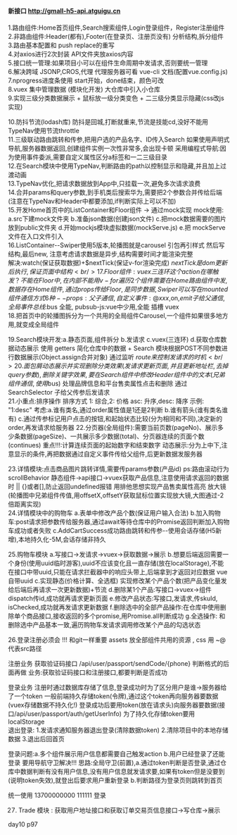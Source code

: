 #### 新接口 http://gmall-h5-api.atguigu.cn 
1.路由组件:Home首页组件,Search搜索组件,Login登录组件，Register注册组件 <br/>
2.非路由组件:Header(都有),Footer(在登录页、注册页没有) 分析结构,拆分组件 <br/>
3.路由基本配置和 push replace的重写 <br/>
4.对axios进行2次封装 API文件夹放axios内容 <br/>
5.接口统一管理:如果项目小可以在组件生命周期中发请求,否则要统一管理 <br/>
6.解决跨域 JSONP,CROS,代理 代理服务器可看 vue-cli 文档(配置vue.config.js) <br/>
7.nprogress进度条使用 start开始，done结束，颜色可改 <br/>
8.vuex 集中管理数据 (模块化开发) 大仓库中引入小仓库 <br/>
9.实现三级分类数据展示 + 鼠标放一级分类变色 + 二三级分类显示隐藏(css改js实现) <br/>

10.防抖节流(lodash库) 防抖是回城,打断就重来,节流是技能cd,没好不能用 TypeNav使用节流throttle<br/>
11.三级联动路由跳转和传参,把用户选的产品名字、ID传入Search 
如果使用声明式导航,服务器数据返回,创建组件实例一次性非常多,会出现卡顿
采用编程式导航:因为使用事件委派,需要自定义属性区分a标签和一二三级目录 <br/>
12.在Search模块中使用TypeNav,判断路由的path以控制显示和隐藏,并且加上过渡动画 <br/>
13.TypeNav优化,把请求数据放到App中,只挂载一次,避免多次请求浪费 <br/>
14.合并params和query参数,到手机类后搜索华为,需要把2个参数合并传给后端(注意在TypeNav和Header中都要添加,if判断实际上可以不加) <br/>
15.开发Home首页中的ListContainer和Floor组件 -> 通过mock实现
mock使用:
a.src下建mock文件夹 
b.准备json数据(创建json文件) 
c.把mock数据需要的图片放到public文件夹
d.开始mockjs模块虚拟数据(mockServe.js)
e.把 mockServe 文件在入口文件引入 <br/>
16.ListContainer--Swiper使用5版本,轮播图就是carousel 引包再引样式 然后写结构,最后new,
注意考虑请求数据是异步,结构需要时间才能渲染完整      
解决:watch(保证获取数据)+$nextTick(保证v-for渲染完成) $nextTick是dom更新后执行,保证页面中结构<br/>
17.Floor组件:vuex三连环 这个 action 在哪触发？不能在 Floor 中,在内部不能用v-for遍历2个组件
需要在 Home 路由组件中发,数据存在Home组件,通过props传给Floor,是同步数据,Swiper可以写在mounted
组件通信方式6种-- props:父子通信, 自定义事件:@xxx,$on,$emit 子给父通信, 全局事件总线:$bus 全能,
pubsub-js:vue中少用,全能 插槽 vuex  <br/>
18.把首页中的轮播图拆分为一个共用的全局组件Carousel,一个组件如果很多地方用,就变成全局组件 <br/>

19.Search模块开发:a.静态页面,组件拆分 b.发请求 c.vuex(三连环) d.获取仓库数据动态展示 
使用 getters 简化仓库中的数据  + Search 模块根据POST不同参数进行数据展示(Object.assign合并对象)
通过监听 $route 来控制发请求的时机 <br/>
20.面包屑动态展示并实现删除分类效果(发请求更新页面,并且更新地址栏,去掉query参数),
删除关键字效果,要在Search组件中修改Header组件中的文本(兄弟组件通信,使用$bus)
处理品牌信息和平台售卖属性点击和删除 通过 SearchSelector 子给父传参后发请求<br/>
21.小重点:排序操作 排序方式 1: 综合,2: 价格 asc: 升序,desc: 降序  示例: "1:desc"
考虑:a.谁有类名,通过order属性值是1还是2判断 b.谁有箭头(谁有类名谁有) 
c.通过传参标记用户点击的按钮,和起始状态比较(分为相同和不同),决定新的order,再发请求给服务器
22.分页器(全局组件):需要当前页数(pageNo)、展示多少条数据(pageSize)、一共展示多少数据(total)、分页器连续的页面个数(continues) 重点!!!:计算连续页面的起始数字和结束数字 
动态展示:分为上中下,注意显示的条件,再把数据通过自定义事件传给父组件,后更新数据发服务器 <br/>

23.详情模块:点击商品图片跳转详情,需要传params参数(产品id) ps:路由滚动行为scrollBehavior
静态组件->api接口->vuex获取产品信息,注意使用请求返回的数据时 || {}或者[],防止返回undefined报错
用排他思想实现产品售卖属性高亮 
放大镜(轮播图中兄弟组件传值,用offsetX,offsetY获取鼠标位置实现放大镜,大图通过-2倍距离实现) <br/>
24.详情模块中的购物车
a.表单中修改产品个数(保证用户输入合法)
b.加入购物车:post请求把参数传给服务器,通过await等待仓库中的Promise返回判断加入购物车成功或者失败
c.AddCartSuccess成功路由跳转和传参--使用会话存储(H5新增),本地持久化-5M,会话存储非持久 <br/>

25.购物车模块 
a.写接口->发请求->vuex->获取数据->展示 
b.想要后端返回需要一个身份(使用uuid临时游客),uuid不应该变化且一直存储(放在localStorage),不能在接口中带uuid,只能在请求拦截器中的响应头带上,后端拿到才返回对应数据  vue自带uuid
c.实现静态(价格计算、全选框) 实现修改某个产品个数(把产品变化量发给后端后再请求一次更新数据)+节流
d.删除某1个产品:写接口->vuex->组件dispatch传id,成功就再请求更新页面 
e.修改产品状态:写接口,发请求,传skuId, isChecked,成功就再发请求更新数据 
f.删除选中的全部产品操作:在仓库中使用删除单个商品接口,接收返回的多个promise,用Promise.all判断成功
g.全选操作: 和删除选中产品基本一致,遍历购物车发请求调用修改某个产品的勾选状态 <br/>

26.登录注册必须会 !!! 和git一样重要
assets 放全部组件共用的资源 , css 用 ~@ 代表src路径

注册业务
获取验证码接口 /api/user/passport/sendCode/{phone} 
判断格式的后面再做 业务:获取验证码接口和注册接口,都要判断是否成功

登录业务
注册时通过数据库存储了信息,登录成功时为了区分用户是谁->服务器给了一个token
一般前端持久存储token(令牌),通过这个token再向服务器要数据(vuex存储数据不持久化!)
登录成功后要用token(放在请求头)向服务器要数据(接口/api/user/passport/auth/getUserInfo)
为了持久化存储token要用localStorage  
退出登录: 1.发请求通知服务器退出登录(清除数据token) 2.清除项目中的本地存储数据 3.退出后回首页

登录问题:a.多个组件展示用户信息都需要自己触发action b.用户已经登录了还能登录 要用导航守卫解决!!!
思路:全局守卫(前置),a.通过token判断是否登录,通过仓库中数据判断有没有用户信息,没有用户信息就发请求要,如果有token但是没要到(说明token失效),就登出后要求用户重新登录 b.判断路径为登录页则跳转到首页

统一使用 13700000000 111111 登录 

27. Trade 模块 : 获取用户地址接口和获取订单交易页信息接口->写仓库->展示

day10 p97


